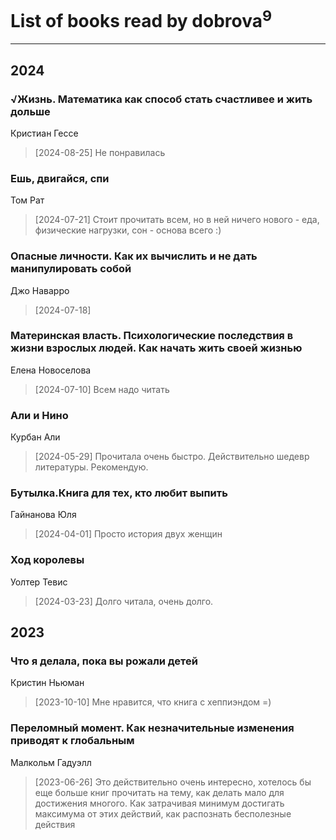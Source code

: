 # List of books read by dobrova<sup>9</sup>
---

## 2024

### √Жизнь. Математика как способ стать счастливее и жить дольше
Кристиан Гессе
> [2024-08-25] Не понравилась


### Ешь, двигайся, спи
Том Рат
> [2024-07-21] Стоит прочитать всем, но в ней ничего нового - еда, физические нагрузки, сон - основа всего :)


### Опасные личности. Как их вычислить и не дать манипулировать собой
Джо Наварро
> [2024-07-18] 


### Материнская власть. Психологические последствия в жизни взрослых людей. Как начать жить своей жизнью
Елена Новоселова
> [2024-07-10] Всем надо читать


### Али и Нино
Курбан Али
> [2024-05-29] Прочитала очень быстро. Действительно шедевр литературы. Рекомендую.


### Бутылка.Книга для тех, кто любит выпить
Гайнанова Юля
> [2024-04-01] Просто история двух женщин


### Ход королевы
Уолтер Тевис
> [2024-03-23] Долго читала, очень долго.



## 2023

### Что я делала, пока вы рожали детей
Кристин Ньюман
> [2023-10-10] Мне нравится, что книга с хеппиэндом =)


### Переломный момент. Как незначительные изменения приводят к глобальным
Малкольм Гадуэлл
> [2023-06-26] Это действительно очень интересно, хотелось бы еще больше книг прочитать на тему, как делать мало для достижения многого. Как затрачивая минимум достигать максимума от этих действий, как распознать бесполезные действия



